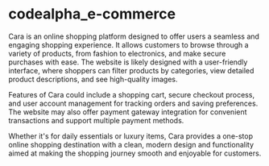 # codealpha_e-commerce

Cara is an online shopping platform designed to offer users a seamless and engaging shopping experience. It allows customers to browse through a variety of products, from fashion to electronics, and make secure purchases with ease. The website is likely designed with a user-friendly interface, where shoppers can filter products by categories, view detailed product descriptions, and see high-quality images.

Features of Cara could include a shopping cart, secure checkout process, and user account management for tracking orders and saving preferences. The website may also offer payment gateway integration for convenient transactions and support multiple payment methods.

Whether it's for daily essentials or luxury items, Cara provides a one-stop online shopping destination with a clean, modern design and functionality aimed at making the shopping journey smooth and enjoyable for customers.
